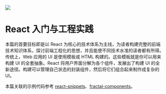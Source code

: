 ![](https://coding.net/u/hoteam/p/Cache/git/raw/master/2017/6/1/think-react.jpg)

# React 入门与工程实践

本篇的首要目标即是以 React 为核心的技术体系为主线，为读者构建完整的前端技术知识体系，探讨前端工程化的思想，并且能使不同技术水准的读者都有所得。传统上，Web 应用的 UI 是使用模板或 HTML 构建的。这些模板就是你可以用来构建 UI 的全套抽象。React 将用户界面分解为各个组件，发展出了构建 UI 的全新途径。构建可以管理自己状态的封装组件，然后将它们组合起来制作成复杂的 UI。

本篇关联的示例代码参考 [react-snippets](https://github.com/wx-chevalier/react-snippets)、[fractal-components](https://github.com/wx-chevalier/fractal-components)。
